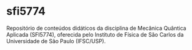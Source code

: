 # sfi5774
Repositório de conteúdos didáticos da disciplina de Mecânica Quântica Aplicada (SFI5774), oferecida pelo Instituto de Física de São Carlos da Universidade de São Paulo (IFSC/USP).
